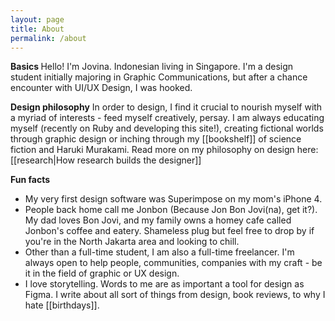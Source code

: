 ```yaml
---
layout: page
title: About
permalink: /about
---
```


<strong>Basics </strong>
Hello! I'm Jovina. Indonesian living in Singapore. I'm a design student initially majoring in Graphic Communications, but after a chance encounter with UI/UX Design, I was hooked. 

<strong>Design philosophy</strong>
In order to design, I find it crucial to nourish myself with a myriad of interests - feed myself creatively, persay. I am always educating myself (recently on Ruby and developing this site!), creating fictional worlds through graphic design or inching through my [[bookshelf]] of science fiction and Haruki Murakami. Read more on my philosophy on design here: [[research|How research builds the designer]]

<strong> Fun facts </strong>
-    My very first design software was Superimpose on my mom's iPhone 4. 
-    People back home call me Jonbon (Because Jon Bon Jovi(na), get it?). My dad loves Bon Jovi, and my family owns a homey cafe called Jonbon's coffee and eatery. Shameless plug but feel free to drop by if you're in the North Jakarta area and looking to chill.
-    Other than a full-time student, I am also a full-time freelancer. I'm always open to help people, communities, companies with my craft - be it in the field of graphic or UX design.
-    I love storytelling. Words to me are as important a tool for design as Figma. I write about all sort of things from design, book reviews, to why I hate [[birthdays]].